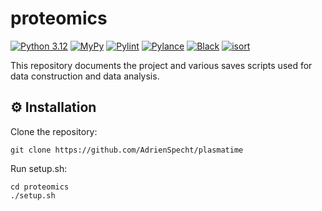 # proteomics

[![Python 3.12](https://img.shields.io/badge/python-3.12-blue.svg)](https://www.python.org/downloads/release/python-312/)
[![MyPy](http://www.mypy-lang.org/static/mypy_badge.svg)](http://mypy-lang.org/)
[![Pylint](https://img.shields.io/badge/code%20style-pylint-green.svg)](https://www.pylint.org/)
[![Pylance](https://img.shields.io/badge/pylance-blue.svg)](https://marketplace.visualstudio.com/items?itemName=ms-python.vscode-pylance)
[![Black](https://img.shields.io/badge/code%20style-black-000000.svg)](https://github.com/psf/black)
[![isort](https://img.shields.io/badge/code%20style-isort-1a2b34.svg)](https://pycqa.github.io/isort/)

This repository documents the project and various saves scripts used for data construction and data analysis.

## ⚙️ Installation

Clone the repository:

```shell
git clone https://github.com/AdrienSpecht/plasmatime
```

Run setup.sh:

```shell
cd proteomics
./setup.sh
```
